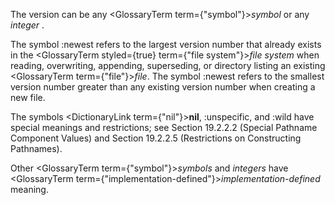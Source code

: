  The version can be any <GlossaryTerm  term={"symbol"}><i>symbol</i></GlossaryTerm> or any *integer* . 



The symbol :newest refers to the largest version number that already exists in the <GlossaryTerm styled={true} term={"file system"}><i>file system</i></GlossaryTerm> when reading, overwriting, appending, superseding, or directory listing an existing <GlossaryTerm  term={"file"}><i>file</i></GlossaryTerm>. The symbol :newest refers to the smallest version number greater than any existing version number when creating a new file. 



The symbols <DictionaryLink  term={"nil"}><b>nil</b></DictionaryLink>, :unspecific, and :wild have special meanings and restrictions; see Section 19.2.2.2 (Special Pathname Component Values) and Section 19.2.2.5 (Restrictions on Constructing Pathnames). 



Other <GlossaryTerm  term={"symbol"}><i>symbols</i></GlossaryTerm> and *integers* have <GlossaryTerm  term={"implementation-defined"}><i>implementation-defined</i></GlossaryTerm> meaning. 




